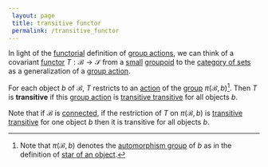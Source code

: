 ```yaml
---
 layout: page
 title: transitive functor
 permalink: /transitive_functor
---
```

In light of the [functorial](https://defsmath.github.io/DefsMath/functor) definition of [group actions](https://defsmath.github.io/DefsMath/group_action), we can think of a covariant [functor](https://defsmath.github.io/DefsMath/functor) $T:\mathcal B\to \mathcal S$ from a [small](https://defsmath.github.io/DefsMath/small_category) [groupoid](https://defsmath.github.io/DefsMath/groupoid) to the [category of sets](https://defsmath.github.io/DefsMath/category_of_sets) as a generalization of a [group action](https://defsmath.github.io/DefsMath/group_action).

For each object $b$ of $\mathcal B$, $T$ restricts to an [action](https://defsmath.github.io/DefsMath/#############action) of the [group](https://defsmath.github.io/DefsMath/group) $\pi(\mathcal B,b)$[^1]. Then $T$ is **transitive** if this [group action](https://defsmath.github.io/DefsMath/group_action) is [transitive transitive](https://defsmath.github.io/DefsMath/transitive_#############transitive) for all objects $b$. 

Note that if $\mathcal B$ is [connected](https://defsmath.github.io/DefsMath/connected_category), if the restriction of $T$ on $\pi(\mathcal B,b)$ is [transitive transitive](https://defsmath.github.io/DefsMath/transitive_#############transitive) for one object $b$ then it is transitive for all objects $b$.

[^1]: Note that $\pi(\mathcal B,b)$ denotes the [automorphism group](https://defsmath.github.io/DefsMath/automorphism_group) of $b$ as in the definition of [star of an object](https://defsmath.github.io/DefsMath/star_of_an_object).

